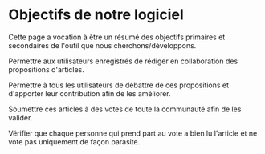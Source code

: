 Objectifs de notre logiciel
===========================

Cette page a vocation à être un résumé des objectifs primaires et secondaires de l'outil que nous cherchons/développons.

Permettre aux utilisateurs enregistrés de rédiger en collaboration des propositions d'articles.

Permettre à tous les utilisateurs de débattre de ces propositions et d'apporter leur contribution afin de les améliorer.

Soumettre ces articles à des votes de toute la communauté afin de les valider.

Vérifier que chaque personne qui prend part au vote a bien lu l'article et ne vote pas uniquement de façon parasite.
